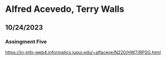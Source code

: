 # Alfred Acevedo, Terry Walls 
## 10/24/2023
### Assingment Five
https://in-info-web4.informatics.iupui.edu/~alfaceve/N220/HW7/RPSG.html 